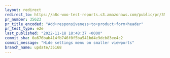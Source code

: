 ```yaml
---
layout: redirect
redirect_to: https://a8c-woo-test-reports.s3.amazonaws.com/public/pr/35623/e2e/index.html
pr_number: 35623
pr_title_encoded: "Add+responsiveness+to+product+form+header"
pr_test_type: e2e
last_published: "2022-11-18 18:48:37 +0000"
commit_sha: 0a676bab414fb746f0f5ba541bd4e9dcb83ee4c2
commit_message: "Hide settings menu on smaller viewports"
branch_name: update/35168
---
```

